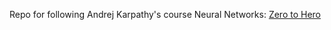Repo for following Andrej Karpathy's course Neural Networks: [Zero to Hero](https://www.youtube.com/playlist?list=PLAqhIrjkxbuWI23v9cThsA9GvCAUhRvKZ) 